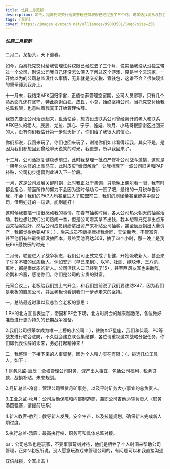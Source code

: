 ```yaml
---
title: 怯薛二月更新
description: 如今，距离托克交付给我管理怯薛权限已经过去了三个月，说实话我没从没独立带过一个公司，别说公司我自己还没怎么深入了解过这个游戏，算是半个云玩家，一开始以为的公司总监没什么事情，无非就是交交税、管钱包，这谁不会？很快现实的重拳锤到我身上。
tags: [军团]
cover: https://images.evetech.net/alliances/99003581/logo?size=256
---
```



##### 										怯薛二月更新

二月二，龙抬头，天下迎春。

如今，距离托克交付给我管理怯薛权限已经过去了三个月，说实话我没从没独立带过一个公司，别说公司我自己还没怎么深入了解过这个游戏，算是半个云玩家，一开始以为的公司总监没什么事情，无非就是交交税、管钱包，这谁不会？很快现实的重拳锤到我身上。

十一月末，我结束AFK回归宇宙，正值怯薛管理空窗期，公司人员寥寥，只有几个熟悉面孔还在坚守，特此感谢白狐，皮丘，小莫，始终坚持公司。当托克交付给我总监权限，也意味着我真正开始管理怯薛。

我首先要让公司活跃起来，盘活怯薛，想方设法联系公司曾经离开的老人和联系AFK已久的老人，辰辰、尤拉、辞心、宁宁、娃娃、秋月、小马哥很感谢这批回来的人，没有你们我估计第一步就夭折了，你们给了我很大的信心。

你们都说，我回来玩了，你们也回来玩了，谢谢你们如此看得起我，其实不是，是因为我们都想回到曾经聊天说笑的时光，我更想，所以我回来了。

十二月，公司活跃复健稳步前进，此时我整理一批资产修补公司战斗激情，这就是一架年久失修的上品马车，此时皮皮“慷慨解囊”，让我梳理了一波公司旧务和PAP补贴，公司初步运营到此进入下一阶段。

一月，这是公司发展关键时刻，此时我正处于集训，只能晚上偶尔看一眼，我有时都会担心，前面所作的努力不会因为这时候功亏一篑了吧，最终的一月税单告诉我，不会！我们的PAP人均甚至进入了联盟前三，我们的刷怪量甚至媲美中型公司，借用娃娃的一句话，能刷能打！

这时候我要插一段很感动我的事情，在春节抽奖时候，各大公司热火朝天的抽奖活动，我也想让我们公司热闹一番，但是公司着实拿不出钱，我本想和托克拿出点东西来抽奖就好，然后公司成员纷纷拿出资产来补贴公司抽奖，甚至辰辰捐出大量资产，我都觉得他要AFK：），后来成员不断捐赠挂我合同，无论新老，不管富穷，甚至他们有些最终都没抽回本，最终奖池高达30B，抽了四个小时，那一晚上是我玩EVE最快乐的时光！

二月份，联盟进入了战争状态，我们公司正式完成了复健，开始吸收新人，甚至来了许多不错的优质新人，例如安迪（早已来到）、以岑、牡蛎、挖坟佬、王八凯、离叶，都是很优质的新人。公司活跃人口已经到了15+，甚至西风友军也来助阵，企鹅和冷酱，感谢你们，你们是公司的宝贵的财富。

元宵会议上，老板给我们提士气开会，和我们提前说了我们要驻防X47，因为我们是老板的直属公司，并且老板也看到我们一步步走来的坚持。

一，总结最近时事以及总监会老板的意思：

1.PH的北方宣言表达了，帝国和PF会下场，北方时局会的越来越激荡，各位做好准备进行更为持久的长期战争准备。

2.我们公司很荣幸成为唯一上榜的小公司：），驻防X47星座，我们和伏羲、PC等战友进行联合驻防，不久就会建立联合集结群，各位请重视这次战略分配任务，你们即代表怯薛的未来，务必打起精神来！

二，我整理一下接下来的人事调整，因为个人精力实在有限：（，挑选几位工具人，如下：

1.财务总监-辰辰：全权管理公司财务、资产出入事宜，包括公司福利，税务贷款，战损补贴，未来规划。

2.月矿总监-冷酱：管理公司租赁月矿事务，以及平时矿务大小事宜的总负责人。

3.工业总监-秋月：公司后勤保障和内部制造商，兼职公司吉他运输负责人（职务汤圆强塞，请提前联系）

4.新人教官-敖烈：教导新人发展，安全生产，以及技能规划，确保新人完成新人期过度。

5.执行总监-汤圆：最高执行权，职务可和具体总监对接。

ps：公司总监也是玩家，不要事事苛刻对待，他们是牺牲了个人时间来帮助公司管理，正如N老板所说，没人愿意玩游戏来管理公司的，有问题可以和我直接沟通

双倍战损，全军出击！